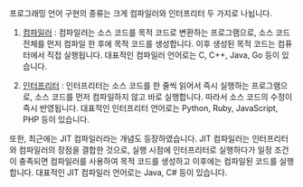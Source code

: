 프로그래밍 언어 구현의 종류는 크게 컴파일러와 인터프리터 두 가지로 나뉩니다.

1. [컴파일러](https://github.com/weird14446/Study/blob/main/Computer%20Science/Programming%20Language%20Theory/Programming%20Language%20Implementation/Compiler.md) : 컴파일러는 소스 코드를 목적 코드로 변환하는 프로그램으로, 소스 코드 전체를 먼저 컴파일 한 후에 목적 코드를 생성합니다. 이후 생성된 목적 코드는 컴퓨터에서 직접 실행됩니다. 대표적인 컴파일러 언어로는 C, C++, Java, Go 등이 있습니다.

2. [인터프리터](https://github.com/weird14446/Study/blob/main/Computer%20Science/Programming%20Language%20Theory/Programming%20Language%20Implementation/Interpreter.md) : 인터프리터는 소스 코드를 한 줄씩 읽어서 즉시 실행하는 프로그램으로, 소스 코드를 먼저 컴파일하지 않고 바로 실행합니다. 따라서 소스 코드의 수정이 즉시 반영됩니다. 대표적인 인터프리터 언어로는 Python, Ruby, JavaScript, PHP 등이 있습니다.

또한, 최근에는 JIT 컴파일러라는 개념도 등장하였습니다. JIT 컴파일러는 인터프리터와 컴파일러의 장점을 결합한 것으로, 실행 시점에 인터프리터로 실행하다가 일정 조건이 충족되면 컴파일러를 사용하여 목적 코드를 생성하고 이후에는 컴파일된 코드를 실행합니다. 대표적인 JIT 컴파일러 언어로는 Java, C# 등이 있습니다.
